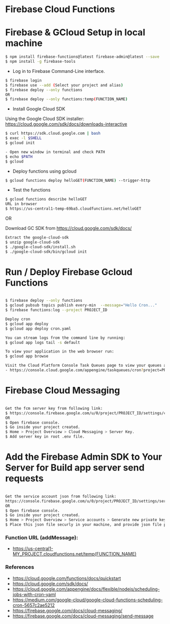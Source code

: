 # Firebase Cloud Functions

# Firebase & GCloud Setup in local machine

```sh
$ npm install firebase-functions@latest firebase-admin@latest --save
$ npm install -g firebase-tools

```

- Log in to Firebase Command-Line interface.

```sh
$ firebase login
$ firebase use --add (Select your project and alias)
$ firebase deploy --only functions
OR
$ firebase deploy --only functions:temp(FUNCTION_NAME)
```

- Install Google Cloud SDK

Using the Google Cloud SDK installer: https://cloud.google.com/sdk/docs/downloads-interactive

```sh
$ curl https://sdk.cloud.google.com | bash
$ exec -l $SHELL
$ gcloud init

- Open new window in terminal and check PATH
$ echo $PATH
$ gcloud
```

- Deploy functions using gcloud

```sh
$ gcloud functions deploy helloGET(FUNCTION_NAME) --trigger-http
```

- Test the functions

```sh
$ gcloud functions describe helloGET
URL in browser
$ https://us-central1-temp-69ba5.cloudfunctions.net/helloGET
```

OR

Download GC SDK from https://cloud.google.com/sdk/docs/

```sh
Extract the google-cloud-sdk
$ unzip google-cloud-sdk
$ ./google-cloud-sdk/install.sh
$ ./google-cloud-sdk/bin/gcloud init
```

# Run / Deploy Firebase Gcloud Functions

```sh

$ firebase deploy --only functions
$ gcloud pubsub topics publish every-min  --message="Hello Cron..."
$ firebase functions:log --project PROJECT_ID 

Deploy cron
$ gcloud app deploy
$ gcloud app deploy cron.yaml

You can stream logs from the command line by running:
$ gcloud app logs tail -s default

To view your application in the web browser run:
$ gcloud app browse

Visit the Cloud Platform Console Task Queues page to view your queues and cron jobs.
- https://console.cloud.google.com/appengine/taskqueues/cron?project=PROJECT_ID

```

# Firebase Cloud Messaging

```sh

Get the fcm server key from following link:
$ https://console.firebase.google.com/u/0/project/PROJECT_ID/settings/cloudmessaging/PROJECT_ID_IOS
OR
$ Open firebase console.
$ Go inside your project created.
$ Home > Project Overview > Cloud Messaging > Server Key.
$ Add server key in root .env file.

```

# Add the Firebase Admin SDK to Your Server for Build app server send requests

```sh

Get the service account json from following link:
https://console.firebase.google.com/u/0/project/PROJECT_ID/settings/serviceaccounts/adminsdk
OR
$ Open firebase console.
$ Go inside your project created.
$ Home > Project Overview > Service accounts > Generate new private key. 
$ Place this json file securly in your machine, and provide json file path in root .env file.

```

### Function URL (addMessage): 
- https://us-central1-MY_PROJECT.cloudfunctions.net/temp(FUNCTION_NAME)

### References
- https://cloud.google.com/functions/docs/quickstart
- https://cloud.google.com/sdk/docs/
- https://cloud.google.com/appengine/docs/flexible/nodejs/scheduling-jobs-with-cron-yaml
- https://medium.com/google-cloud/google-cloud-functions-scheduling-cron-5657c2ae5212
- https://firebase.google.com/docs/cloud-messaging/
- https://firebase.google.com/docs/cloud-messaging/send-message